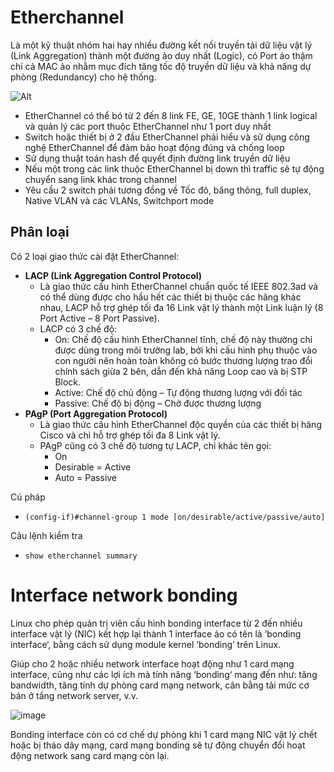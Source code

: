 # Etherchannel
Là một kỹ thuật nhóm hai hay nhiều đường kết nối truyền tải dữ liệu vật lý (Link Aggregation) thành một đường ảo duy nhất (Logic), có Port ảo thậm chí cả MAC ảo nhằm mục đích tăng tốc độ truyền dữ liệu và khả năng dự phòng (Redundancy) cho hệ thống.

![Alt](https://images.viblo.asia/full/2b893980-26d3-49bf-894f-d60d2b8f15df.gif)

- EtherChannel có thể bó từ 2 đến 8 link FE, GE, 10GE thành 1 link logical và quản lý các port thuộc EtherChannel như 1 port duy nhất
- Switch hoặc thiết bị ở 2 đầu EtherChannel phải hiểu và sử dụng công nghệ EtherChannel để đảm bảo hoạt động đúng và chống loop
- Sử dụng thuật toán hash để quyết định đường link truyền dữ liệu
- Nếu một trong các link thuộc EtherChannel bị down thì traffic sẽ tự động chuyển sang link khác trong channel
- Yêu cầu 2 switch phải tương đồng về Tốc đô, băng thông, full duplex, Native VLAN và các VLANs, Switchport mode

## Phân loại
Có 2 loại giao thức cài đặt EtherChannel:
- **LACP (Link Aggregation Control Protocol)**
  - Là giao thức cấu hình EtherChannel chuẩn quốc tế IEEE 802.3ad và có thể dùng được cho hầu hết các thiết bị thuộc các hãng khác nhau, LACP hỗ trợ ghép tối đa 16 Link vật lý thành một Link luận lý (8 Port Active – 8 Port Passive).
  - LACP có 3 chế độ:
    - On: Chế độ cấu hình EtherChannel tĩnh, chế độ này thường chỉ được dùng trong môi trường lab, bởi khi cấu hình phụ thuộc vào con người nên hoàn toàn không có bước thương lượng trao đổi chính sách giừa 2 bên, dẫn đến khả năng Loop cao và bị STP Block.
    - Active: Chế độ chủ động – Tự động thương lượng với đối tác
    - Passive: Chế độ bị động – Chờ được thương lượng    
- **PAgP (Port Aggregation Protocol)**
  - Là giao thức cấu hình EtherChannel độc quyền của các thiết bị hãng Cisco và chỉ hỗ trợ ghép tối đa 8 Link vật lý.
  - PAgP cũng có 3 chế độ tương tự LACP, chỉ khác tên gọi:
    - On
    - Desirable = Active
    - Auto = Passive

Cú pháp
  - `(config-if)#channel-group 1 mode [on/desirable/active/passive/auto]`

Câu lệnh kiểm tra
  - `show etherchannel summary`

# Interface network bonding
Linux cho phép quản trị viên cấu hình bonding interface từ 2 đến nhiều interface vật lý (NIC) kết hợp lại thành 1 interface ảo có tên là ‘bonding interface‘, bằng cách sử dụng module kernel ‘bonding’ trên Linux. 

Giúp cho 2 hoặc nhiều network interface hoạt động như 1 card mạng interface, cũng như các lợi ích mà tính năng ‘bonding‘ mang đến như: tăng bandwidth, tăng tính dự phòng card mạng network, cân bằng tải mức cơ bản ở tầng network server, v.v.

![image](https://user-images.githubusercontent.com/83684068/119836117-a785e100-bf2b-11eb-8ad1-dd8123b8144b.png)

Bonding interface còn có cơ chế dự phòng khi 1 card mạng NIC vật lý chết hoặc bị tháo dây mạng, card mạng bonding sẽ tự động chuyển đổi hoạt động network sang card mạng còn lại.
